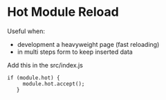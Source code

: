 # Hot Module Reload
Useful when:
* development a heavyweight page (fast reloading)
* in multi steps form to keep inserted data

Add this in the src/index.js
```
if (module.hot) {
     module.hot.accept();
   }
```

